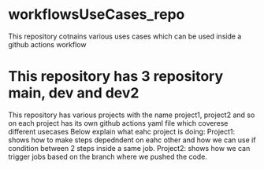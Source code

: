 ﻿# workflowsUseCases_repo
This repository cotnains various uses cases which can be used inside a github actions workflow

# This repository has 3 repository main, dev and dev2
This repository has various projects with the name project1, project2 and so on
each project has its own github actions yaml file which coverese different usecases
Below explain what eahc project is doing:
Project1: shows how to make steps depedndent on eahc other and how we can use if condition between 2 steps inside a same job.
Project2: shows how we can trigger jobs based on the branch where we pushed the code.
